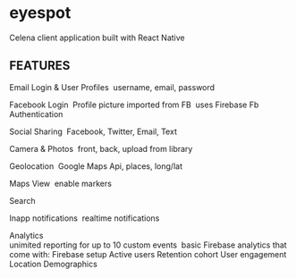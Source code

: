 # eyespot
Celena client application built with React Native

## FEATURES
						
Email Login & User Profiles
­ username, email, password ­
						
Facebook Login
­ Profile picture imported from FB
­ uses Firebase Fb Authentication ­
						
Social Sharing
­ Facebook, Twitter, Email, Text ­ 
						
Camera & Photos
­ front, back, upload from library ­
						
Geolocation
­ Google Maps Api, places, long/lat ­ 
						
Maps View
­ enable markers ­
						
Search				
					
In­app notifications
­ real­time notifications ­ 			
	
Analytics		
­ unimited reporting for up to 10 custom events
­ basic Firebase analytics that come with: Firebase setup
Active users
Retention cohort
User engagement
Location
Demographics
